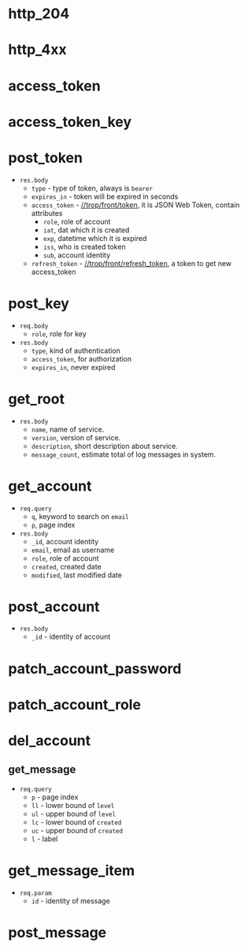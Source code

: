 # http_204

[](../src/front/http_204.json ':include :type=code json')

# http_4xx

[](../src/front/http_4xx.json ':include :type=code json')

# access_token

[](../src/front/access_token.json ':include :type=code json')

# access_token_key

[](../src/front/access_token_key.json ':include :type=code json')

# post_token

[](../src/front/post_token.json ':include :type=code json')

* `res.body`
    * `type` - type of token, always is `bearer`
    * `expires_in` - token will be expired in seconds
    * `access_token` - [//trop/front/token](../schema/front/token.json),
      it is JSON Web Token, contain attributes
        * `role`, role of account
        * `iat`, dat which it is created
        * `exp`, datetime which it is expired
        * `iss`, who is created token
        * `sub`, account identity
    * `refresh_token` - [//trop/front/refresh_token](../schema/front/refresh_token.json),
      a token to get new access_token

# post_key

[](../src/front/post_key.json ':include :type=code json')

* `req.body`
    * `role`, role for key
* `res.body`
    * `type`, kind of authentication
    * `access_token`, for authorization
    * `expires_in`, never expired

# get_root

[](../src/front/get_root.json ':include :type=code json')

* `res.body`
    * `name`, name of service.
    * `version`, version of service.
    * `description`, short description about service.
    * `message_count`, estimate total of log messages in system.

# get_account

[](../src/front/get_account.json ':include :type=code json')

* `req.query`
    * `q`, keyword to search on `email`
    * `p`, page index
* `res.body`
    * `_id`, account identity
    * `email`, email as username
    * `role`, role of account
    * `created`, created date
    * `modified`, last modified date

# post_account

[](../src/front/post_account.json ':include :type=code json')

* `res.body`
    * `_id` - identity of account

# patch_account_password

[](../src/front/patch_account_password.json ':include :type=code json')

# patch_account_role

[](../src/front/patch_account_role.json ':include :type=code json')

# del_account

[](../src/front/del_account.json ':include :type=code json')

## get_message

[](../src/front/get_message.json ':include :type=code json')

* `req.query`
    * `p` - page index
    * `ll` - lower bound of `level`
    * `ul` - upper bound of `level`
    * `lc` - lower bound of `created`
    * `uc` - upper bound of `created`
    * `l` - label

# get_message_item

[](../src/front/get_message_item.json ':include :type=code json')

* `req.param`
    * `id` - identity of message

# post_message

[](../src/front/post_message.json ':include :type=code json')

